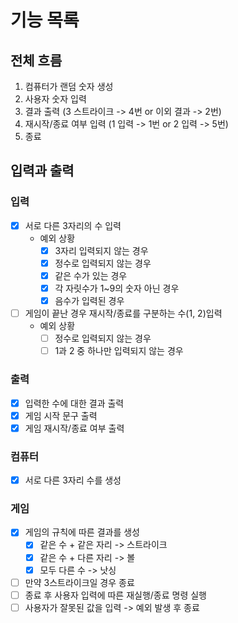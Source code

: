 # 기능 목록

## 전체 흐름
1. 컴퓨터가 랜덤 숫자 생성
2. 사용자 숫자 입력
3. 결과 출력 (3 스트라이크 -> 4번 or 이외 결과 -> 2번)
4. 재시작/종료 여부 입력 (1 입력 -> 1번 or 2 입력 -> 5번) 
5. 종료

## 입력과 출력
### 입력
- [x] 서로 다른 3자리의 수 입력
  - 예외 상황
    - [x] 3자리 입력되지 않는 경우
    - [x] 정수로 입력되지 않는 경우
    - [x] 같은 수가 있는 경우
    - [x] 각 자릿수가 1~9의 숫자 아닌 경우
    - [x] 음수가 입력된 경우
  
- [ ] 게임이 끝난 경우 재시작/종료를 구분하는 수(1, 2)입력
  - 예외 상황
    - [ ] 정수로 입력되지 않는 경우
    - [ ] 1과 2 중 하나만 입력되지 않는 경우
### 출력
- [x] 입력한 수에 대한 결과 출력
- [x] 게임 시작 문구 출력
- [x] 게임 재시작/종료 여부 출력

### 컴퓨터
- [x] 서로 다른 3자리 수를 생성

### 게임
- [x] 게임의 규칙에 따른 결과를 생성
  - [x] 같은 수 + 같은 자리 -> 스트라이크
  - [x] 같은 수 + 다른 자리 -> 볼
  - [x] 모두 다른 수 -> 낫싱
- [ ] 만약 3스트라이크일 경우 종료
- [ ] 종료 후 사용자 입력에 따른 재실행/종료 명령 실행
- [ ] 사용자가 잘못된 값을 입력 -> 예외 발생 후 종료
